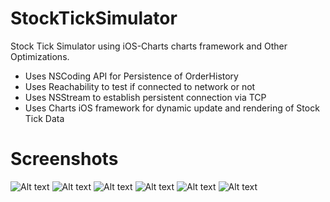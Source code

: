 # StockTickSimulator
Stock Tick Simulator using iOS-Charts charts framework and Other Optimizations.

* Uses NSCoding API for Persistence of OrderHistory
* Uses Reachability to test if connected to network or not
* Uses NSStream to establish persistent connection via TCP
* Uses Charts iOS framework for dynamic update and rendering of Stock Tick Data

# Screenshots

![Alt text](/Screenshots/landing_page.png?raw=true "Reachability Check")
![Alt text](/Screenshots/stock_graph.png?raw=true "Reachability Check")
![Alt text](/Screenshots/validity_check.png?raw=true "Reachability Check")
![Alt text](/Screenshots/market_order.png?raw=true "Reachability Check")
![Alt text](/Screenshots/limit_order.png?raw=true "Reachability Check")
![Alt text](/Screenshots/order_history.png?raw=true "Reachability Check")

